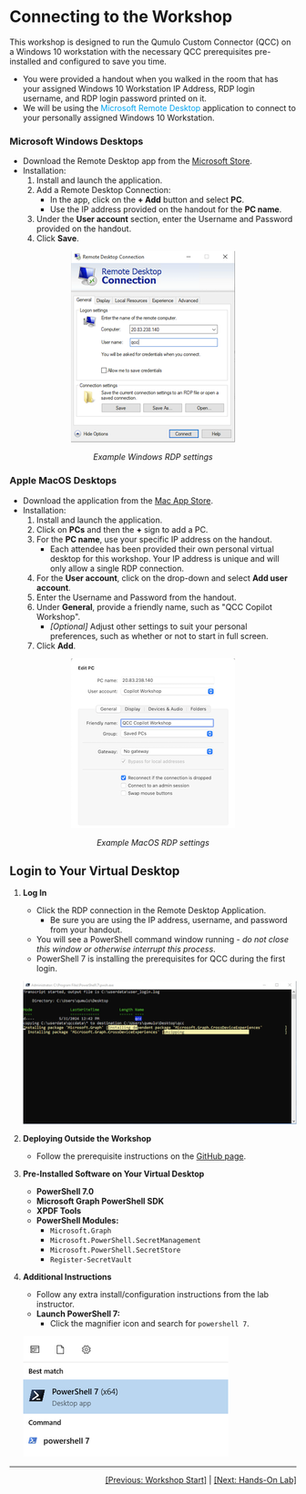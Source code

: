 
# Connecting to the Workshop 

This workshop is designed to run the Qumulo Custom Connector (QCC) on a Windows 10 workstation with the necessary QCC prerequisites pre-installed and configured to save you time.

- You were provided a handout when you walked in the room that has your assigned Windows 10 Workstation IP Address, RDP login username, and RDP login password printed on it.
- We will be using the <span style="color: #00a4ef;">Microsoft Remote Desktop</span> application to connect to your personally assigned Windows 10 Workstation.

### Microsoft Windows Desktops

- Download the Remote Desktop app from the [Microsoft Store](https://www.microsoft.com/store/p/microsoft-remote-desktop/9wzdncrfj3ps).
- Installation:
  1. Install and launch the application.
  2. Add a Remote Desktop Connection:
     - In the app, click on the **+ Add** button and select **PC**.
     - Use the IP address provided on the handout for the **PC name**.
  3. Under the **User account** section, enter the Username and Password provided on the handout.
  4. Click **Save**.

<p align="center">
  <img src="https://github.com/Qumulo/QumuloCustomConnector/blob/main/workshop/images/qcc-microsoft-rdp-settings.png" alt="RDP settings">
</p>
<p align="center">
  <em>Example Windows RDP settings</em>
</p>

### Apple MacOS Desktops

- Download the application from the [Mac App Store](https://itunes.apple.com/app/microsoft-remote-desktop/id1295203466?mt=12).
- Installation:
  1. Install and launch the application.
  2. Click on **PCs** and then the **+** sign to add a PC.
  3. For the **PC name**, use your specific IP address on the handout.
     - Each attendee has been provided their own personal virtual desktop for this workshop. Your IP address is unique and will only allow a single RDP connection.
  4. For the **User account**, click on the drop-down and select **Add user account**.
  5. Enter the Username and Password from the handout.
  6. Under **General**, provide a friendly name, such as "QCC Copilot Workshop".
     - *[Optional]* Adjust other settings to suit your personal preferences, such as whether or not to start in full screen.
  7. Click **Add**.

<p align="center">
  <img src="https://github.com/Qumulo/QumuloCustomConnector/blob/main/workshop/images/qcc-macos-rdp-settings.png" alt="MacOS RDP settings">
</p>
<p align="center">
  <em>Example MacOS RDP settings</em>
</p>

## Login to Your Virtual Desktop

1. **Log In**
   - Click the RDP connection in the Remote Desktop Application.
      - Be sure you are using the IP address, username, and password from your handout.
   - You will see a PowerShell command window running - *do not close this window or otherwise interrupt this process*.
   - PowerShell 7 is installing the prerequisites for QCC during the first login.

   ![Installation](https://github.com/Qumulo/QumuloCustomConnector/blob/main/workshop/images/qcc-login-script-installing-microsoft-graph.png)

2. **Deploying Outside the Workshop**
   - Follow the prerequisite instructions on the [GitHub page](https://github.com/Qumulo/QumuloCustomConnector).

3. **Pre-Installed Software on Your Virtual Desktop**
   - **PowerShell 7.0**
   - **Microsoft Graph PowerShell SDK**
   - **XPDF Tools**
   - **PowerShell Modules:**
     - `Microsoft.Graph`
     - `Microsoft.PowerShell.SecretManagement`
     - `Microsoft.PowerShell.SecretStore`
     - `Register-SecretVault`

4. **Additional Instructions**
   - Follow any extra install/configuration instructions from the lab instructor.
   - **Launch PowerShell 7:**
     - Click the magnifier icon and search for `powershell 7`.

   ![PowerShell 7](https://github.com/Qumulo/QumuloCustomConnector/blob/main/workshop/images/powershell7-launch.png)

---
<div align="right">
  <a href="qcc-workshop.md">[Previous: Workshop Start]</a> | <a href="qcc-workshop-holstart.md">[Next: Hands-On Lab]</a>
</div>
